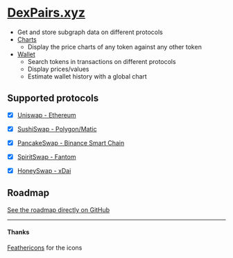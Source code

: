 
# [DexPairs.xyz](https://dexpairs.xyz)

* Get and store subgraph data on different protocols
* [Charts](https://dexpairs.xyz)
  * Display the price charts of any token against any other token
* [Wallet](https://dexpairs.xyz/wallet)
  * Search tokens in transactions on different protocols
  * Display prices/values
  * Estimate wallet history with a global chart



## Supported protocols

* [x] [Uniswap - Ethereum](https://dexpairs.xyz/?dex=UNISWAP)
* [x] [SushiSwap - Polygon/Matic](https://dexpairs.xyz/?dex=SUSHISWAP)
* [x] [PancakeSwap - Binance Smart Chain](https://dexpairs.xyz/?dex=PANCAKESWAP)
* [x] [SpiritSwap - Fantom](https://dexpairs.xyz/?dex=SPIRITSWAP)
* [x] [HoneySwap - xDai](https://dexpairs.xyz/?dex=HONEYSWAP)



## Roadmap

[See the roadmap directly on GitHub](https://github.com/dorianbayart/DexPairs/projects/1)



-----
#### Thanks

[Feathericons](https://feathericons.com/) for the icons
